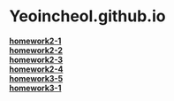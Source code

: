 # Yeoincheol.github.io

[**homework2-1**](https://Yeoincheol.github.io/homework2-1.html)<br>
[**homework2-2**](https://Yeoincheol.github.io/homework2-2.html)<br>
[**homework2-3**](https://Yeoincheol.github.io/homework2-3.html)<br>
[**homework2-4**](https://Yeoincheol.github.io/homework2-4.html)<br>
[**homework3-5**](https://Yeoincheol.github.io/homework3-5.html)<br>
[**homework3-1**](https://Yeoincheol.github.io/homework3-1.jpg)<br>
